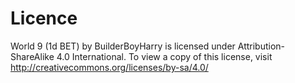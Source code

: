 # Licence
World 9 (1d BET) by BuilderBoyHarry is licensed under Attribution-ShareAlike 4.0 International. To view a copy of this license, visit http://creativecommons.org/licenses/by-sa/4.0/
